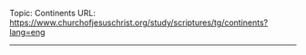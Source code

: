 Topic: Continents
URL: https://www.churchofjesuschrist.org/study/scriptures/tg/continents?lang=eng

---

